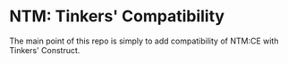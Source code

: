 # NTM: Tinkers' Compatibility

The main point of this repo is simply to add compatibility of NTM:CE with Tinkers' Construct.
